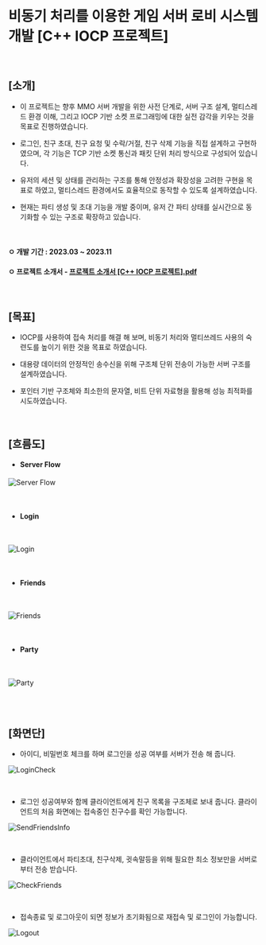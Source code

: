 # 비동기 처리를 이용한 게임 서버 로비 시스템 개발 [C++ IOCP 프로젝트]

<br>  

## [소개]

- 이 프로젝트는 향후 MMO 서버 개발을 위한 사전 단계로, 서버 구조 설계, 멀티스레드 환경 이해, 그리고 IOCP 기반 소켓 프로그래밍에 대한 실전 감각을 키우는 것을 목표로 진행하였습니다.

- 로그인, 친구 초대, 친구 요청 및 수락/거절, 친구 삭제 기능을 직접 설계하고 구현하였으며, 각 기능은 TCP 기반 소켓 통신과 패킷 단위 처리 방식으로 구성되어 있습니다.

- 유저의 세션 및 상태를 관리하는 구조를 통해 안정성과 확장성을 고려한 구현을 목표로 하였고, 멀티스레드 환경에서도 효율적으로 동작할 수 있도록 설계하였습니다.

- 현재는 파티 생성 및 초대 기능을 개발 중이며, 유저 간 파티 상태를 실시간으로 동기화할 수 있는 구조로 확장하고 있습니다.

<br>

#### ㅇ 개발 기간 : 2023.03 ~ 2023.11

#### ㅇ 프로젝트 소개서 - [프로젝트 소개서 [C++ IOCP 프로젝트].pdf](https://github.com/user-attachments/files/18075390/C%2B%2B.IOCP.pdf)


<br>

## [목표]

- IOCP를 사용하여 접속 처리를 해결 해 보며, 비동기 처리와 멀티쓰레드 사용의 숙련도를 높이기 위한 것을 목표로 하였습니다. 

- 대용량 데이터의 안정적인 송수신을 위해 구조체 단위 전송이 가능한 서버 구조를 설계하였습니다.

- 포인터 기반 구조체와 최소한의 문자열, 비트 단위 자료형을 활용해 성능 최적화를 시도하였습니다.

<br>  

## [흐름도]

- #### Server Flow

![Server Flow](https://github.com/user-attachments/assets/fb35e301-e174-4e29-b73c-d35ce0a86582)


<br>

- #### Login
  
<br>

![Login](https://github.com/user-attachments/assets/dcf59376-8d2d-4227-ae70-a10492446b5f)


<br>

- #### Friends

<br>

![Friends](https://github.com/user-attachments/assets/06bcc676-c73b-4853-8106-d93fbc466135)


<br>

- #### Party

<br>

![Party](https://github.com/user-attachments/assets/87690bda-355e-4943-b8c2-63703f98b86a)


<br>


<br>

## [화면단]

- 아이디, 비밀번호 체크를 하며 로그인을 성공 여부를 서버가 전송 해 줍니다.
  
![LoginCheck](https://github.com/user-attachments/assets/f660a983-d6b5-41c7-aafc-d49c9e7bc6b9)

<br>

- 로그인 성공여부와 함께 클라이언트에게 친구 목록을 구조체로 보내 줍니다. 클라이언트의 처음 화면에는 접속중인 친구수를 확인 가능합니다.

![SendFriendsInfo](https://github.com/user-attachments/assets/1165252d-6225-4931-88de-79c05a20b1e8)

<br>

- 클라이언트에서 파티초대, 친구삭제, 귓속말등을 위해 필요한 최소 정보만을 서버로 부터 전송 받습니다.
  

![CheckFriends](https://github.com/user-attachments/assets/4f138842-a470-48fa-909f-28bb0d1b58f2)


<br>


- 접속종료 및 로그아웃이 되면 정보가 초기화됨으로 재접속 및 로그인이 가능합니다.


![Logout](https://github.com/user-attachments/assets/61ee2b6a-2830-4a83-baee-596f5fc53e5e)



